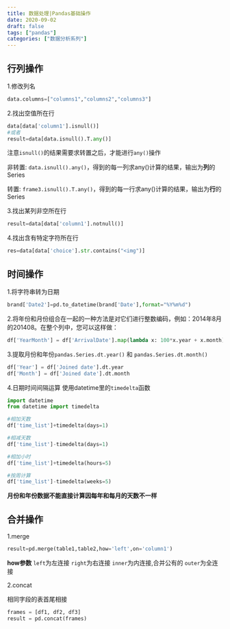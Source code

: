```yaml
---
title: 数据处理|Pandas基础操作
date: 2020-09-02
draft: false
tags: ["pandas"]
categories: ["数据分析系列"]
---
```


## 行列操作

1.修改列名
```python
data.columns=["columns1","columns2","columns3"]
```

2.找出空值所在行

```python
data[data['column1'].isnull()]
#或者
result=data[data.isnull().T.any()]
```
注意`isnull()`的结果需要求转置之后，才能进行`any()`操作

非转置: `data.isnull().any()`，得到的每一列求any()计算的结果，输出为**列**的Series

转置: `frame3.isnull().T.any()`，得到的每一行求any()计算的结果，输出为**行**的Series


3.找出某列非空所在行
```python
result=data[data['column1'].notnull()]
```

4.找出含有特定字符所在行
```python
res=data[data['choice'].str.contains("<img")]
```


## 时间操作

1.将字符串转为日期
```python
brand['Date2']=pd.to_datetime(brand['Date'],format="%Y%m%d")
```

2.将年份和月份组合在一起的一种方法是对它们进行整数编码，例如：2014年8月的201408。在整个列中，您可以这样做：
```python
df['YearMonth'] = df['ArrivalDate'].map(lambda x: 100*x.year + x.month)
```

3.提取月份和年份`pandas.Series.dt.year()` 和 `pandas.Series.dt.month()`
```python
df['Year'] = df['Joined date'].dt.year 
df['Month'] = df['Joined date'].dt.month 
```

4.日期时间间隔运算
使用datetime里的`timedelta`函数
```python
import datetime
from datetime import timedelta

#相加天数
df['time_list']+timedelta(days=1)

#相减天数
df['time_list']-timedelta(days=1)

#相加小时
df['time_list']+timedelta(hours=5)

#按周计算
df['time_list']-timedelta(weeks=5)
```

**月份和年份数据不能直接计算因每年和每月的天数不一样**


## 合并操作

1.merge
```python
result=pd.merge(table1,table2,how='left',on='column1')
```
**how参数**
`left`为左连接
`right`为右连接
`inner`为内连接,合并公有的
`outer`为全连接

2.concat

相同字段的表首尾相接
```python
frames = [df1, df2, df3]
result = pd.concat(frames)
```
